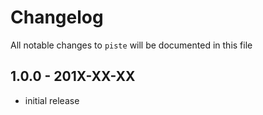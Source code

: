 # Changelog

All notable changes to `piste` will be documented in this file

## 1.0.0 - 201X-XX-XX

- initial release
